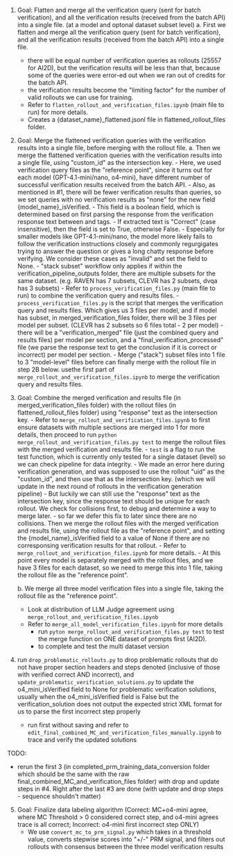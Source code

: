 1. Goal: Flatten and merge all the verification query (sent for batch verification), and all the verification results (received from the batch API) into a single file. (at a model and optonal dataset subset level)
    a. First we flatten and merge all the verification query (sent for batch verification), and all the verification results (received from the batch API) into a single file.
    - there will be equal number of verification queries as rollouts (25557 for AI2D), but the verification results will be less than that, because some of the queries were error-ed out when we ran out of credits for the batch API.
    - the verification results become the "limiting factor" for the number of valid rollouts we can use for training.
    - Refer to ```flatten_rollout_and_verification_files.ipynb``` (main file to run) for more details.
    - Creates a {dataset_name}_flattened.jsonl file in flattened_rollout_files folder.

2. Goal: Merge the flattened verification queries with the verification results into a single file, before merging with the rollout file.
    a. Then we merge the flattened verification queries with the verification results into a single file, using "custom_id" as the intersection key.
        - Here, we used verification query files as the "reference point", since it turns out for each model (GPT-4.1-mini/nano, o4-mini), have different number of successful verification results received from the batch API.
        - Also, as mentioned in #1, there will be fewer verification results than queries, so we set queries with no verification results as "none" for the new field {model_name}_isVerified.
            - This field is a boolean field, which is determined based on first parsing the response from the verification response text between <conclusion> and </conclusion> tags.
            - If extracted text is "Correct" (case insensitive), then the field is set to True, otherwise False.
            - Especially for smaller models like GPT-4.1-mini/nano, the model more likely fails to follow the verification instructions closely and commonly regurgigates trying to answer the question or gives a long chatty response before verifying. We consider these cases as "invalid" and set the field to None. 
        - "stack subset" workflow only applies if within the verification_pipeline_outputs folder, there are multiple subsets for the same dataset. (e.g. RAVEN has 7 subsets, CLEVR has 2 subsets, dvqa has 3 subsets)
        - Refer to ```process_verification_files.py``` (main file to run) to combine the verification query and results files.
        - ```process_verification_files.py``` is the script that merges the verification query and results files. Which gives us 3 files per model, and if model has subset, in merged_verification_files folder, there will be 3 files per model per subset. (CLEVR has 2 subsets so 6 files total - 2 per model)
        - there will be a "verification_merged" file (just the combined query and results files) per model per section, and a "final_verification_processed" file (we parse the response text to get the conclusion if it is correct or incorrect) per model per section.
            - Merge ("stack") subset files into 1 file to 3 "model-level" files before can finally merge with the rollout file in step 2B below. usethe first part of ```merge_rollout_and_verification_files.ipynb``` to merge the verification query and results files.

3. Goal: Combine the merged verification and results file (in merged_verification_files folder) with the rollout files (in flattened_rollout_files folder) using "response" text as the intersection key.
        - Refer to ```merge_rollout_and_verification_files.ipynb``` to first ensure datasets with multiple sections are merged into 1 for more details, then proceed to run ```python merge_rollout_and_verification_files.py test``` to merge the rollout files with the merged verification and results file.
            - ```test``` is a flag to run the test function, which is currently only tested for a single dataset (level) so we can check pipeline for data integrity.
        - We made an error here during verification generation, and was supposed to use the rollout "uid" as the "custom_id", and then use that as the intersection key. (which we will update in the next round of rollouts in the verification generation pipeline)
        - But luckily we can still use the "response" text as the intersection key, since the response text should be unique for each rollout. We check for collisions first, to debug and determine a way to merge later.
        - so far we defer this fix to later since there are no collisions. Then we merge the rollout files with the merged verification and results file, using the rollout file as the "reference point", and setting the {model_name}_isVerified field to a value of None if there are no corresponsing verification results for that rollout.
        - Refer to ```merge_rollout_and_verification_files.ipynb``` for more details.
        - At this point every model is separately merged with the rollout files, and we have 3 files for each dataset, so we need to merge this into 1 file, taking the rollout file as the "reference point".

    b. We merge all three model verification files into a single file, taking the rollout file as the "reference point".
    - Look at distribution of LLM Judge agreement using ```merge_rollout_and_verification_files.ipynb```
    - Refer to ```merge_all_model_verification_files.ipynb``` for more details
        - run ```pyton merge_rollout_and_verification_files.py test``` to test the merge function on ONE dataset of prompts first (AI2D).
        - to complete and test the multi dataset version

4.  run ```drop_problematic_rollouts.py``` to drop problematic rollouts that do not have proper section headers and steps denoted (inclusive of those with verified correct AND incorrect), and ```update_problematic_verification_solutions.py``` to update the o4_mini_isVerified field to None for problematic verification solutions, usually when the o4_mini_isVerified field is False but the verification_solution does not output the expected strict XML format for us to parse the first incorrect step properly
    - run first without saving and refer to ```edit_final_combined_MC_and_verification_files_manually.ipynb``` to trace and verify the updated solutions

TODO:
- rerun the first 3 (in completed_prm_training_data_conversion folder which should be the same with the raw final_combined_MC_and_verification_files folder) with drop and update steps in #4. Right after the last #3 are done (with update and drop steps - sequence shouldn't matter)

5. Goal: Finalize data labeling algorithm (Correct: MC+o4-mini agree, where MC Threshold > 0 considered correct step, and o4-mini agrees trace is all correct; Incorrect: o4-mini first incorrect step ONLY)
    - We use ```convert_mc_to_prm_signal.py``` which takes in a threshold value, converts stepwise scores into "+/-" PRM signal, and filters out rollouts with consensus between the three model verification results
